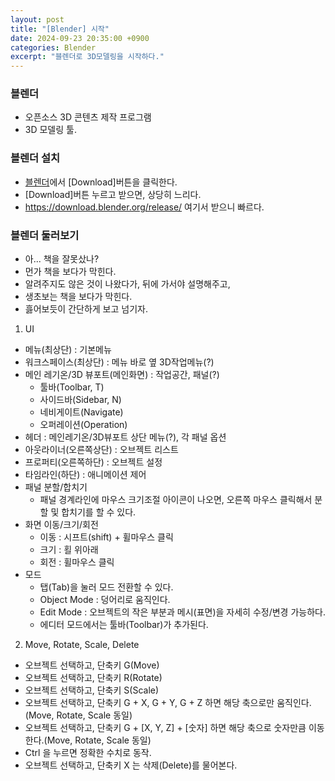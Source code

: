 ```yaml
---
layout: post
title: "[Blender] 시작"
date: 2024-09-23 20:35:00 +0900
categories: Blender
excerpt: "블렌더로 3D모델링을 시작하다."
---
```


### 블렌더
- 오픈소스 3D 콘텐츠 제작 프로그램
- 3D 모델링 툴.

### 블렌더 설치

- [블렌더](https://www.blender.org/)에서 [Download]버튼을 클릭한다.
- [Download]버튼 누르고 받으면, 상당히 느리다.
- <https://download.blender.org/release/> 여기서 받으니 빠르다.

### 블렌더 둘러보기

- 아... 책을 잘못샀나?
- 먼가 책을 보다가 막힌다.
- 알려주지도 않은 것이 나왔다가, 뒤에 가서야 설명해주고,
- 생초보는 책을 보다가 막힌다.
- 흟어보듯이 간단하게 보고 넘기자.

1. UI
- 메뉴(최상단) : 기본메뉴
- 워크스페이스(최상단) :  메뉴 바로 옆 3D작업메뉴(?)
- 메인 레기온/3D 뷰포트(메인화면) : 작업공간, 패널(?)
  - 툴바(Toolbar, T)
  - 사이드바(Sidebar, N)
  - 네비게이트(Navigate)
  - 오퍼레이션(Operation)
- 헤더 : 메인레기온/3D뷰포트 상단 메뉴(?), 각 패널 옵션
- 아웃라이너(오른쪽상단) : 오브젝트 리스트
- 프로퍼티(오른쪽하단) : 오브젝트 설정
- 타임라인(하단) : 애니메이션 제어
- 패널 분할/합치기
  - 패널 경계라인에 마우스 크기조절 아이콘이 나오면, 오른쪽 마우스 클릭해서 분할 및 합치기를 할 수 있다.
- 화면 이동/크기/회전
  - 이동 : 시프트(shift) + 휠마우스 클릭
  - 크기 : 횔 위아래
  - 회전 : 휠마우스 클릭
- 모드
  - 탭(Tab)을 눌러 모드 전환할 수 있다.
  - Object Mode : 덩어리로 움직인다.
  - Edit Mode : 오브젝트의 작은 부분과 메시(표면)을 자세히 수정/변경 가능하다.
  - 에디터 모드에서는 툴바(Toolbar)가 추가된다.

2. Move, Rotate, Scale, Delete
- 오브젝트 선택하고, 단축키 G(Move)
- 오브젝트 선택하고, 단축키 R(Rotate)
- 오브젝트 선택하고, 단축키 S(Scale)
- 오브젝트 선택하고, 단축키 G + X, G + Y, G + Z 하면 해당 축으로만 움직인다.(Move, Rotate, Scale 동일)
- 오브젝트 선택하고, 단축키 G + [X, Y, Z] + [숫자] 하면 해당 축으로 숫자만큼 이동한다.(Move, Rotate, Scale 동일)
- Ctrl 을 누르면 정확한 수치로 동작.
- 오브젝트 선택하고, 단축키 X 는 삭제(Delete)를 물어본다.
